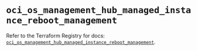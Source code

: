 # `oci_os_management_hub_managed_instance_reboot_management`

Refer to the Terraform Registry for docs: [`oci_os_management_hub_managed_instance_reboot_management`](https://registry.terraform.io/providers/oracle/oci/7.19.0/docs/resources/os_management_hub_managed_instance_reboot_management).
